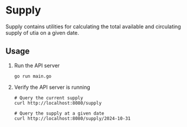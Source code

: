 # Supply

Supply contains utilities for calculating the total available and circulating supply of utia on a given date.

## Usage

1. Run the API server

    ```shell
    go run main.go
    ```

2. Verify the API server is running

    ```shell
    # Query the current supply
    curl http://localhost:8080/supply

    # Query the supply at a given date
    curl http://localhost:8080/supply/2024-10-31
    ```
